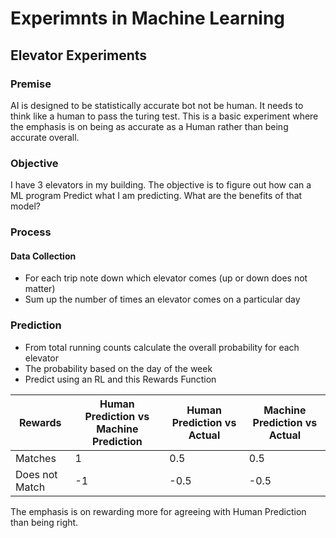 # Experimnts in Machine Learning

## Elevator Experiments
### Premise
AI is designed to be statistically accurate bot not be human. It needs to think like a human to pass the turing test. This is a basic experiment where the emphasis is on being as accurate as a Human rather than being accurate overall.

### Objective
I have 3 elevators in my building. The objective is to figure out how can a ML program Predict what I am predicting. What are the benefits of that model?

### Process
#### Data Collection
* For each trip note down which elevator comes (up or down does not matter)
* Sum up the number of times an elevator comes on a particular day

### Prediction
* From total running counts calculate the overall probability for each elevator
* The probability based on the day of the week
* Predict using an RL and this Rewards Function


| Rewards        | Human Prediction vs Machine Prediction | Human Prediction vs Actual | Machine Prediction vs Actual |
|----------------|----------------------------------------|----------------------------|------------------------------|
| Matches        | 1                                      | 0.5                        | 0.5                          |
| Does not Match | -1                                     | -0.5                       | -0.5                         |

The emphasis is on rewarding more for agreeing with Human Prediction than being right.
